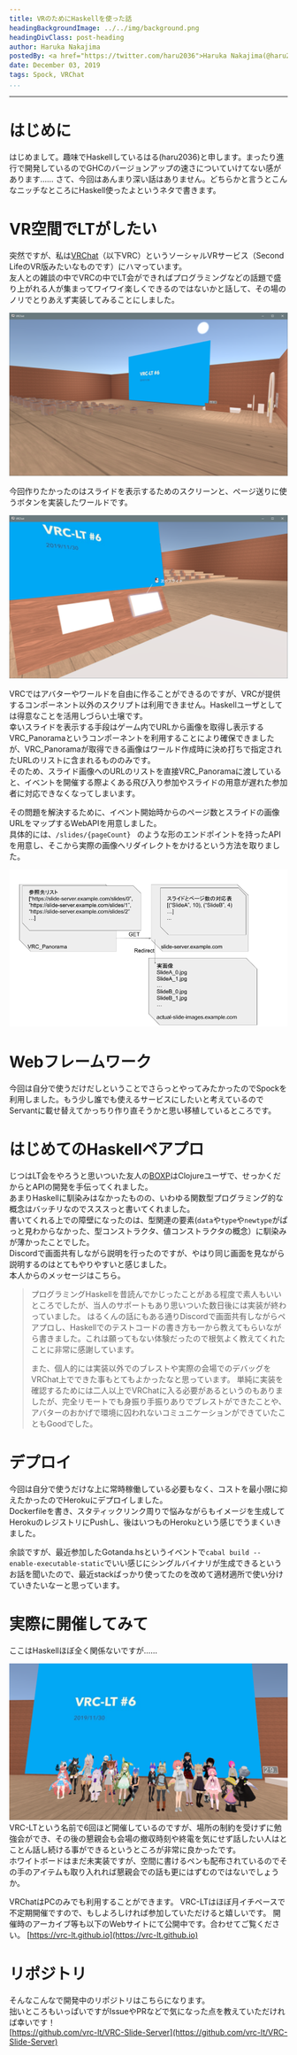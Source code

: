 ```yaml
---
title: VRのためにHaskellを使った話
headingBackgroundImage: ../../img/background.png
headingDivClass: post-heading
author: Haruka Nakajima
postedBy: <a href="https://twitter.com/haru2036">Haruka Nakajima(@haru2036)</a>
date: December 03, 2019
tags: Spock, VRChat
...
```

---

# はじめに
はじめまして。趣味でHaskellしているはる(haru2036)と申します。まったり進行で開発しているのでGHCのバージョンアップの速さについていけてない感があります……
さて、今回はあんまり深い話はありません。どちらかと言うとこんなニッチなところにHaskell使ったよというネタで書きます。

# VR空間でLTがしたい
突然ですが、私は[VRChat](https://vrchat.com/)（以下VRC）というソーシャルVRサービス（Second LifeのVR版みたいなものです）にハマっています。  
友人との雑談の中でVRCの中でLT会ができればプログラミングなどの話題で盛り上がれる人が集まってワイワイ楽しくできるのではないかと話して、その場のノリでとりあえず実装してみることにしました。  

![完成したワールド](/img/2019/haskell-in-vrchat/vrc-lt-room.png "完成したワールド")  

今回作りたかったのはスライドを表示するためのスクリーンと、ページ送りに使うボタンを実装したワールドです。  

![発表者用コントロールパネル](/img/2019/haskell-in-vrchat/vrc-lt-control-panel.png "発表者用コントロールパネル")  

VRCではアバターやワールドを自由に作ることができるのですが、VRCが提供するコンポーネント以外のスクリプトは利用できません。Haskellユーザとしては得意なことを活用しづらい土壌です。  
幸いスライドを表示する手段はゲーム内でURLから画像を取得し表示するVRC_Panoramaというコンポーネントを利用することにより確保できましたが、VRC_Panoramaが取得できる画像はワールド作成時に決め打ちで指定されたURLのリストに含まれるもののみです。  
そのため、スライド画像へのURLのリストを直接VRC_Panoramaに渡していると、イベントを開催する際よくある飛び入り参加やスライドの用意が遅れた参加者に対応できなくなってしまいます。  

その問題を解決するために、イベント開始時からのページ数とスライドの画像URLをマップするWebAPIを用意しました。  
具体的には、`/slides/{pageCount} ` のような形のエンドポイントを持ったAPIを用意し、そこから実際の画像へリダイレクトをかけるという方法を取りました。  

![実装イメージ図](/img/2019/haskell-in-vrchat/vrc-lt-image.png "実装イメージ図")  

# Webフレームワーク
今回は自分で使うだけだしということでさらっとやってみたかったのでSpockを利用しました。もう少し誰でも使えるサービスにしたいと考えているのでServantに載せ替えてかっちり作り直そうかと思い移植しているところです。

# はじめてのHaskellペアプロ
じつはLT会をやろうと思いついた友人の[BOXP](https://twitter.com/b0xp2)はClojureユーザで、せっかくだからとAPIの開発を手伝ってくれました。  
あまりHaskellに馴染みはなかったものの、いわゆる関数型プログラミング的な概念はバッチリなのでスススっと書いてくれました。  
書いてくれる上での障壁になったのは、型関連の要素(`data`や`type`や`newtype`がぱっと見わからなかった、型コンストラクタ、値コンストラクタの概念）に馴染みが薄かったことでした。  
Discordで画面共有しながら説明を行ったのですが、やはり同じ画面を見ながら説明するのはとてもやりやすいと感じました。  
本人からのメッセージはこちら。

> プログラミングHaskellを昔読んでかじったことがある程度で素人もいいところでしたが、当人のサポートもあり思いついた数日後には実装が終わっていました。
> はるくんの話にもある通りDiscordで画面共有しながらペアプロし、Haskellでのテストコードの書き方も一から教えてもらいながら書きました。これは願ってもない体験だったので根気よく教えてくれたことに非常に感謝しています。
>
> また、個人的には実装以外でのブレストや実際の会場でのデバッグをVRChat上でできた事もとてもよかったなと思っています。
> 単純に実装を確認するためには二人以上でVRChatに入る必要があるというのもありましたが、完全リモートでも身振り手振りありでブレストができたことや、アバターのおかげで環境に囚われないコミュニケーションができていたこともGoodでした。

# デプロイ
今回は自分で使うだけな上に常時稼働している必要もなく、コストを最小限に抑えたかったのでHerokuにデプロイしました。  
Dockerfileを書き、スタティックリンク周りで悩みながらもイメージを生成してHerokuのレジストリにPushし、後はいつものHerokuという感じでうまくいきました。  

余談ですが、最近参加したGotanda.hsというイベントで`cabal build --enable-executable-static`でいい感じにシングルバイナリが生成できるというお話を聞いたので、最近stackばっかり使ってたのを改めて適材適所で使い分けていきたいなーと思っています。 

# 実際に開催してみて
ここはHaskellほぼ全く関係ないですが……

![](/img/2019/haskell-in-vrchat/vrc-lt.png)
VRC-LTという名前で6回ほど開催しているのですが、場所の制約を受けずに勉強会ができ、その後の懇親会も会場の撤収時刻や終電を気にせず話したい人はとことん話し続ける事ができるというところが非常に良かったです。  
ホワイトボードはまだ未実装ですが、空間に書けるペンも配布されているのでその手のアイテムも取り入れれば懇親会での話も更にはずむのではないでしょうか。

VRChatはPCのみでも利用することができます。
VRC-LTはほぼ月イチペースで不定期開催ですので、もしよろしければ参加していただけると嬉しいです。
開催時のアーカイブ等も以下のWebサイトにて公開中です。合わせてご覧ください。
[https://vrc-lt.github.io](https://vrc-lt.github.io)

# リポジトリ
そんなこんなで開発中のリポジトリはこちらになります。  
拙いところもいっぱいですがIssueやPRなどで気になった点を教えていただければ幸いです！  
[https://github.com/vrc-lt/VRC-Slide-Server](https://github.com/vrc-lt/VRC-Slide-Server)


